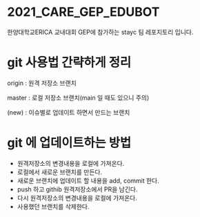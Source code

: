 # 2021_CARE_GEP_EDUBOT
한양대학교ERICA 교내대회 GEP에 참가하는 stayc 팀 레포지토리 입니다.


# git 사용법 간략하게 정리

origin  : 원격 저장소 브랜치

master  : 로컬 저장소 브랜치(main 일 때도 있으니 주의)

(new)   : 이슈별로 업데이트 하면서 만드는 브랜치 

# git 에 업데이트하는 방법
* 원격저장소의 변경내용을 로컬에 가져온다.
* 로컬에서 새로운 브랜치를 만든다.
* 새로운 브랜치에 업데이트 할 내용을 add, commit 한다.
* push 하고 githib 원격저장소에서 PR을 남긴다. 
* 다시 원격저장소의 변경내용을 로컬에 가져온다.
* 사용했던 브랜치를 삭제한다.